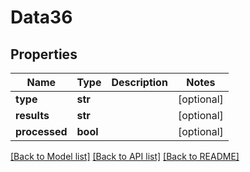 # Data36

## Properties
Name | Type | Description | Notes
------------ | ------------- | ------------- | -------------
**type** | **str** |  | [optional] 
**results** | **str** |  | [optional] 
**processed** | **bool** |  | [optional] 

[[Back to Model list]](../README.md#documentation-for-models) [[Back to API list]](../README.md#documentation-for-api-endpoints) [[Back to README]](../README.md)


